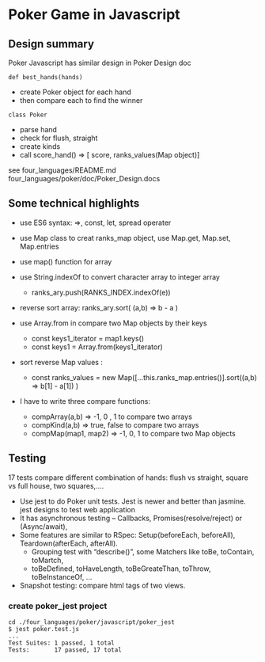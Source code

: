 # Poker Game in Javascript
## Design summary
Poker Javascript has similar design in Poker Design doc
```
def best_hands(hands)	
```	

- create Poker object for each hand
- then compare each to find the winner

```
class Poker
```	
- parse hand
- check for flush, straight
- create kinds 
- call score_hand() => [ score, ranks_values(Map object)]

see four_languages/README.md
four_languages/poker/doc/Poker_Design.docs 

## Some technical highlights
- use ES6 syntax: =>, const, let, spread operater
- use Map class to creat ranks_map object, use Map.get, Map.set, Map.entries
- use map() function for array
- use String.indexOf to convert character array to integer array 
	- ranks_ary.push(RANKS_INDEX.indexOf(e))
- reverse sort array:	ranks_ary.sort( (a,b) => b - a )
- use Array.from in compare two Map objects by their keys
	- const keys1_iterator = map1.keys()
	- const keys1 = Array.from(keys1_iterator)
- sort reverse Map values : 
	- const ranks_values = new Map([...this.ranks_map.entries()].sort((a,b) => b[1] - a[1]) )

- I have to write three compare functions: 
	- compArray(a,b)	=> -1, 0 , 1		to compare two arrays
	- compKind(a,b)	=> true, false		to compare two arrays
	- compMap(map1, map2)  => -1, 0, 1 to compare two Map objects

## Testing
17 tests compare different combination of hands: flush vs straight, square vs full house, two squares,….

- Use jest to do Poker unit tests. Jest is newer and better than jasmine. jest designs to test web application
- It has asynchronous testing – Callbacks, Promises(resolve/reject) or (Async/await), 
- Some features are similar to RSpec: Setup(beforeEach, beforeAll), Teardown(afterEach, afterAll). 
	- Grouping test with “describe()”, some Matchers like toBe, toContain, toMartch,
	- toBeDefined, toHaveLength, toBeGreateThan, toThrow, toBeInstanceOf, …
- Snapshot testing: compare html tags of two views.

### create poker_jest project
```
cd ./four_languages/poker/javascript/poker_jest
$ jest poker.test.js
...
Test Suites: 1 passed, 1 total
Tests:       17 passed, 17 total
```

